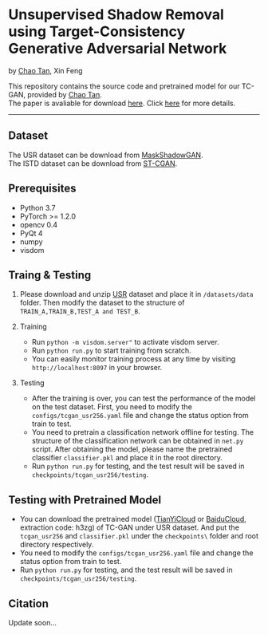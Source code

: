 # Unsupervised Shadow Removal using Target-Consistency Generative Adversarial Network


by [Chao Tan](https://chao-tan.gitee.io), Xin Feng        

This repository contains the source code and pretrained model for our TC-GAN, provided by [Chao Tan](https://chao-tan.gitee.io).  
The paper is avaliable for download [here](https://arxiv.org/abs/2010.01291).
Click [here](https://chao-tan.gitee.io/projects/tc-gan/project-page.html) for more details.
***

## Dataset

The USR dataset can be download from [MaskShadowGAN](https://github.com/xw-hu/Mask-ShadowGAN).  
The ISTD dataset can be download from [ST-CGAN](https://github.com/DeepInsight-PCALab/ST-CGAN).


        
## Prerequisites
* Python 3.7
* PyTorch >= 1.2.0
* opencv 0.4
* PyQt 4
* numpy
* visdom


  
## Traing & Testing
1. Please download and unzip [USR](https://github.com/xw-hu/Mask-ShadowGAN) dataset and place it in ```/datasets/data``` folder.
Then modify the dataset to the structure of ```TRAIN_A,TRAIN_B,TEST_A and TEST_B```.
 
2. Training
    - Run ```python -m visdom.server"``` to activate visdom server.
    - Run ```python run.py``` to start training from scratch.
    - You can easily monitor training process at any time by visiting ```http://localhost:8097``` in your browser.
3. Testing
    - After the training is over, you can test the performance of the model on the test dataset.
    First, you need to modify the ```configs/tcgan_usr256.yaml``` file and change the status option from train to test.
    - You need to pretrain a classification network offline for testing. 
    The structure of the classification network can be obtained in ```net.py``` script. 
    After obtaining the model, please name the pretrained classifier ```classifier.pkl``` and place it in the root directory.
    - Run ```python run.py``` for testing, and the test result will be saved in ```checkpoints/tcgan_usr256/testing```.
   
## Testing with Pretrained Model
 - You can download the pretrained model ([TianYiCloud](https://cloud.189.cn/t/vU7F73A3m2me) or [BaiduCloud](https://pan.baidu.com/s/1NxpO0Ub8KJSg1m4NiRowKw), extraction code: h3zg) of TC-GAN under USR dataset. 
 And put the ```tcgan_usr256``` and ```classifier.pkl``` under the ```checkpoints\``` folder and root directory respectively.
 - You need to modify the ```configs/tcgan_usr256.yaml``` file and change the status option from train to test.
 - Run ```python run.py``` for testing, and the test result will be saved in ```checkpoints/tcgan_usr256/testing```.


## Citation

Update soon...
